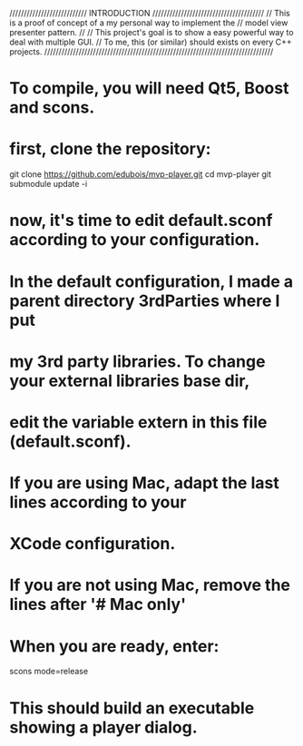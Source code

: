 /////////////////////////// INTRODUCTION ///////////////////////////////////////
// This is a proof of concept of a my personal way to implement the 
// model view presenter pattern.
//
// This project's goal is to show a easy powerful way to deal with multiple GUI.
// To me, this (or similar) should exists on every C++ projects.
////////////////////////////////////////////////////////////////////////////////

# To compile, you will need Qt5, Boost and scons.

# first, clone the repository:
git clone https://github.com/edubois/mvp-player.git
cd mvp-player
git submodule update -i

# now, it's time to edit default.sconf according to your configuration.
# In the default configuration, I made a parent directory 3rdParties where I put
# my 3rd party libraries. To change your external libraries base dir, 
# edit the variable extern in this file (default.sconf).
# If you are using Mac, adapt the last lines according to your
# XCode configuration.
# If you are not using Mac, remove the lines after '# Mac only'

# When you are ready, enter:
scons mode=release

# This should build an executable showing a player dialog.

